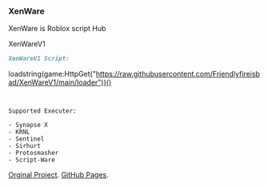 
### XenWare

XenWare is Roblox script Hub  


XenWareV1
```markdown
XenWareV1 Script:
```
loadstring(game:HttpGet("https://raw.githubusercontent.com/Friendlyfireisbad/XenWareV1/main/loader"))() 
```


Supported Executer:

- Synapse X
- KRNL
- Sentinel
- Sirhurt
- Protosmasher
- Script-Ware
```
[Orginal Project](https://github.com/Friendlyfireisbad/XenWareV1).
[GitHub Pages](https://pages.github.com/).

